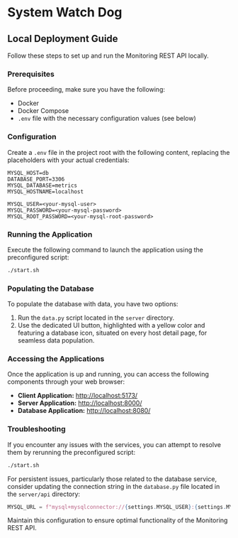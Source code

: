 # System Watch Dog

## Local Deployment Guide

Follow these steps to set up and run the Monitoring REST API locally.

### Prerequisites

Before proceeding, make sure you have the following:

- Docker
- Docker Compose
- `.env` file with the necessary configuration values (see below)

### Configuration

Create a `.env` file in the project root with the following content, replacing the placeholders with your actual credentials:

```plaintext
MYSQL_HOST=db
DATABASE_PORT=3306
MYSQL_DATABASE=metrics
MYSQL_HOSTNAME=localhost

MYSQL_USER=<your-mysql-user>
MYSQL_PASSWORD=<your-mysql-password>
MYSQL_ROOT_PASSWORD=<your-mysql-root-password>
```

### Running the Application

Execute the following command to launch the application using the preconfigured script:

```bash
./start.sh
```

### Populating the Database

To populate the database with data, you have two options:

1. Run the `data.py` script located in the `server` directory.
2. Use the dedicated UI button, highlighted with a yellow color and featuring a database icon, situated on every host detail page, for seamless data population.

### Accessing the Applications

Once the application is up and running, you can access the following components through your web browser:

- **Client Application:** [http://localhost:5173/](http://localhost:5173/)
- **Server Application:** [http://localhost:8000/](http://0.0.0.0:8000/)
- **Database Application:** [http://localhost:8080/](http://localhost:8080/)

### Troubleshooting

If you encounter any issues with the services, you can attempt to resolve them by rerunning the preconfigured script:

```bash
./start.sh
```

For persistent issues, particularly those related to the database service, consider updating the connection string in the `database.py` file located in the `server/api` directory:

```python
MYSQL_URL = f"mysql+mysqlconnector://{settings.MYSQL_USER}:{settings.MYSQL_PASSWORD}@db:{settings.DATABASE_PORT}/{settings.MYSQL_DATABASE}"
```

Maintain this configuration to ensure optimal functionality of the Monitoring REST API.
